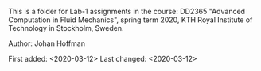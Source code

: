 This is a folder for Lab-1 assignments in the course: DD2365 "Advanced Computation in Fluid Mechanics", spring term 2020, KTH Royal Institute of Technology in Stockholm, Sweden.

Author: Johan Hoffman

First added: <2020-03-12> Last changed: <2020-03-12>
